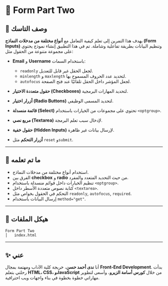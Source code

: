 

# 🧾 Form Part Two

## 📄 وصف التاسك

يهدف هذا التمرين إلى تعلم كيفية التعامل مع **أنواع مختلفة من مدخلات النماذج (Form Inputs)** وتنظيم البيانات بطريقة تفاعلية وشاملة.
تم في هذا التطبيق إنشاء نموذج يحتوي على مجموعة متنوعة من الحقول مثل:

* **Email** و **Username** باستخدام السمات:

  * `readonly` لجعل الحقل غير قابل للتعديل.
  * `minlength` و `maxlength` لتحديد عدد الحروف المسموح بها.
  * `autofocus` لجعل المؤشر داخل الحقل تلقائيًا عند فتح الصفحة.
* **حقول متعددة الاختيار (Checkboxes)** لتحديد المهارات البرمجية.
* **أزرار اختيار (Radio Buttons)** لتحديد المسمى الوظيفي.
* **قائمة منسدلة (Select)** تحتوي على مجموعات من الخيارات باستخدام `<optgroup>`.
* **مربع نصي (Textarea)** لإدخال سبب تعلم البرمجة.
* **حقول خفية (Hidden Inputs)** لإرسال بيانات غير ظاهرة.
* **أزرار التحكم** مثل `reset` و`submit`.

---

## 🧠 ما تم تعلمه

* استخدام أنواع مختلفة من مدخلات النماذج.
* الفرق بين **checkbox** و **radio** من حيث التحديد المتعدد والمفرد.
* تنظيم الخيارات داخل قوائم منسدلة باستخدام `<optgroup>`.
* كتابة نصوص متعددة الأسطر داخل `<textarea>`.
* التحكم في الحقول بخواص مثل `readonly`, `autofocus`, `required`.
* إرسال البيانات باستخدام `method="get"`.

---

## 📂 هيكل الملفات

```
Form Part Two
│   index.html
```

---

## ✨ عني

أنا **ندى أحمد حسن**، خريجة كلية الآداب ومهتمة بمجال **Front-End Development**.
بدأت رحلتي بتعلم **HTML، CSS، وJavaScript** من خلال **كورس أسامة الزيرو**، وأسعى لتطوير مهاراتي خطوة بخطوة في بناء واجهات ويب احترافية.

